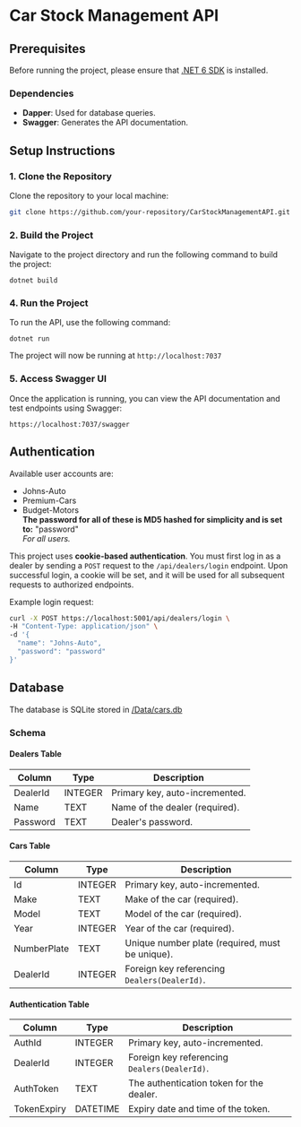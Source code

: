 # Car Stock Management API

## Prerequisites
Before running the project, please ensure that [.NET 6 SDK](https://dotnet.microsoft.com/download/dotnet/6.0) is installed.

### Dependencies
- **Dapper**: Used for database queries.
- **Swagger**: Generates the API documentation.



## Setup Instructions

### 1. Clone the Repository
Clone the repository to your local machine:
```bash
git clone https://github.com/your-repository/CarStockManagementAPI.git
```

### 2. Build the Project
Navigate to the project directory and run the following command to build the project:
```
dotnet build
```

### 4. Run the Project
To run the API, use the following command:
```
dotnet run
```

The project will now be running at `http://localhost:7037`

### 5. Access Swagger UI
Once the application is running, you can view the API documentation and test endpoints using Swagger:
```
https://localhost:7037/swagger
```

## Authentication
Available user accounts are:
- Johns-Auto
- Premium-Cars
- Budget-Motors \
**The password for all of these is MD5 hashed for simplicity and is set to:** "password" \
*For all users.*

This project uses **cookie-based authentication**. You must first log in as a dealer by sending a `POST` request to the `/api/dealers/login` endpoint. Upon successful login, a cookie will be set, and it will be used for all subsequent requests to authorized endpoints.

Example login request:
```bash
curl -X POST https://localhost:5001/api/dealers/login \
-H "Content-Type: application/json" \
-d '{
  "name": "Johns-Auto",
  "password": "password"
}'
```

## Database
The database is SQLite stored in [/Data/cars.db](./Data/cars.db)

### Schema

#### **Dealers Table**

| Column      | Type     | Description                   |
|-------------|----------|-------------------------------|
| DealerId    | INTEGER  | Primary key, auto-incremented. |
| Name        | TEXT     | Name of the dealer (required). |
| Password    | TEXT     | Dealer's password.  |

#### **Cars Table**

| Column       | Type     | Description                                       |
|--------------|----------|---------------------------------------------------|
| Id           | INTEGER  | Primary key, auto-incremented.                    |
| Make         | TEXT     | Make of the car (required).                       |
| Model        | TEXT     | Model of the car (required).                      |
| Year         | INTEGER  | Year of the car (required).                       |
| NumberPlate  | TEXT     | Unique number plate (required, must be unique).   |
| DealerId     | INTEGER  | Foreign key referencing `Dealers(DealerId)`.      |


#### **Authentication Table**

| Column      | Type      | Description                                       |
|-------------|-----------|---------------------------------------------------|
| AuthId      | INTEGER   | Primary key, auto-incremented.                    |
| DealerId    | INTEGER   | Foreign key referencing `Dealers(DealerId)`.      |
| AuthToken   | TEXT      | The authentication token for the dealer.          |
| TokenExpiry | DATETIME  | Expiry date and time of the token.                |


